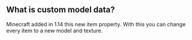 ## What is custom model data?

Minecraft added in 1.14 this new item property. With this you can change every item to a new model and texture.